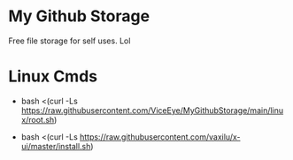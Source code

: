 # My Github Storage

Free file storage for self uses. Lol



# Linux Cmds
* bash <(curl -Ls https://raw.githubusercontent.com/ViceEye/MyGithubStorage/main/linux/root.sh)

* bash <(curl -Ls https://raw.githubusercontent.com/vaxilu/x-ui/master/install.sh)
